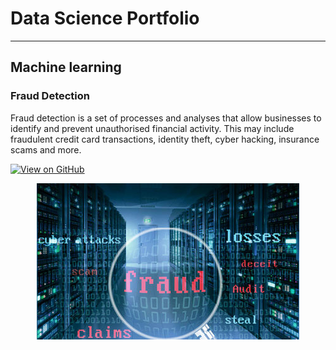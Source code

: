 
# Data Science Portfolio 

---

## Machine learning 

### Fraud Detection  

Fraud detection is a set of processes and analyses that allow businesses to identify and prevent unauthorised financial activity. This may include fraudulent credit card transactions, identity theft, cyber hacking, insurance scams and more. 

[![View on GitHub](https://img.shields.io/badge/GitHub-View_on_GitHub-blue?logo=GitHub)](https://github.com/sunnyms/fraud_detection) 

<center><img src="assets/img/projects/rsz_fraud_detection.jpg"/></center>  





